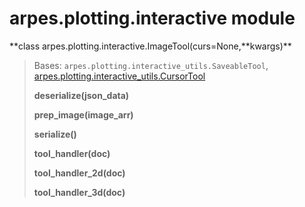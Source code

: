 arpes.plotting.interactive module
=================================

**class arpes.plotting.interactive.ImageTool(curs=None,**kwargs)\*\*

> Bases: `arpes.plotting.interactive_utils.SaveableTool`,
> [arpes.plotting.interactive\_utils.CursorTool](arpes.plotting.interactive_utils#arpes.plotting.interactive_utils.CursorTool)
>
> **deserialize(json\_data)**
>
> **prep\_image(image\_arr)**
>
> **serialize()**
>
> **tool\_handler(doc)**
>
> **tool\_handler\_2d(doc)**
>
> **tool\_handler\_3d(doc)**
